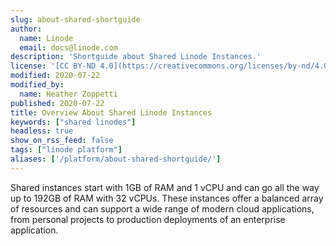 ```yaml
---
slug: about-shared-shortguide
author:
  name: Linode
  email: docs@linode.com
description: 'Shortguide about Shared Linode Instances.'
license: '[CC BY-ND 4.0](https://creativecommons.org/licenses/by-nd/4.0)'
modified: 2020-07-22
modified_by:
  name: Heather Zoppetti
published: 2020-07-22
title: Overview About Shared Linode Instances
keywords: ["shared linodes"]
headless: true
show_on_rss_feed: false
tags: ["linode platform"]
aliases: ['/platform/about-shared-shortguide/']
---
```


Shared instances start with 1GB of RAM and 1 vCPU and can go all the way up to 192GB of RAM with 32 vCPUs. These instances offer a balanced array of resources and can support a wide range of modern cloud applications, from personal projects to production deployments of an enterprise application.
